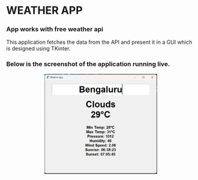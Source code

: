 # WEATHER APP
### App works with free weather api

This application fetches the data from the API and present it in a GUI which is designed using TKinter.

### Below is the screenshot of the application running live.
<!--
![GUI interface of Weather app](https://github.com/keshav-chandra/Weather-app/blob/4d9739be950a49777c28eccbf805d40b050900c7/weatherapp.png)
-->
<div align="center">
<img src ="https://github.com/keshav-chandra/Weather-app/blob/4d9739be950a49777c28eccbf805d40b050900c7/weatherapp.png" alt="GUI interface of Weather app" width=300 />
</div>
